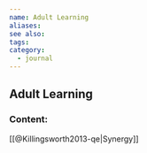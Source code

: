 ```yaml
---
name: Adult Learning
aliases:
see also:
tags:
category:
  - journal
---
```


## Adult Learning

### Content:
[[@Killingsworth2013-qe|Synergy]]